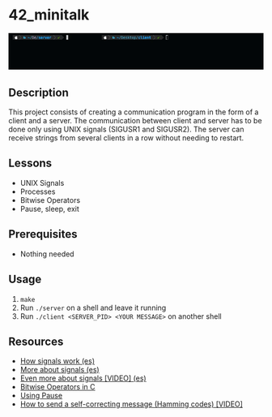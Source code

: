 # 42_minitalk

![Demo GIF](https://github.com/karisti/42_minitalk/blob/main/demo.gif?raw=true)

## Description
This project consists of creating a communication program in the form of a client and a server. The communication between client and server has to be done only using UNIX signals (SIGUSR1 and SIGUSR2). The server can receive strings from several clients in a row without needing to restart.

## Lessons
- UNIX Signals
- Processes
- Bitwise Operators
- Pause, sleep, exit

## Prerequisites
- Nothing needed

## Usage
1. `make`
2. Run `./server` on a shell and leave it running
3. Run `./client <SERVER_PID> <YOUR MESSAGE>` on another shell

## Resources
- [How signals work (es)](http://profesores.elo.utfsm.cl/~agv/elo330/2s08/lectures/signals.html "How signals work (es)")
- [More about signals (es)](http://www.chuidiang.org/clinux/senhales/senhales.php "More about signals (es)")
- [Even more about signals [VIDEO] (es)](https://www.youtube.com/watch?v=rNGlwqHpoGw "Even more about signals [VIDEO] (es)")
- [Bitwise Operators in C](https://www.programiz.com/c-programming/bitwise-operators "Bitwise Operators in C")
- [Using Pause](https://www.gnu.org/software/libc/manual/html_node/Using-Pause.html "Using Pause")
- [How to send a self-correcting message (Hamming codes) [VIDEO]](https://www.youtube.com/watch?v=X8jsijhllIA "How to send a self-correcting message (Hamming codes) [VIDEO]")

